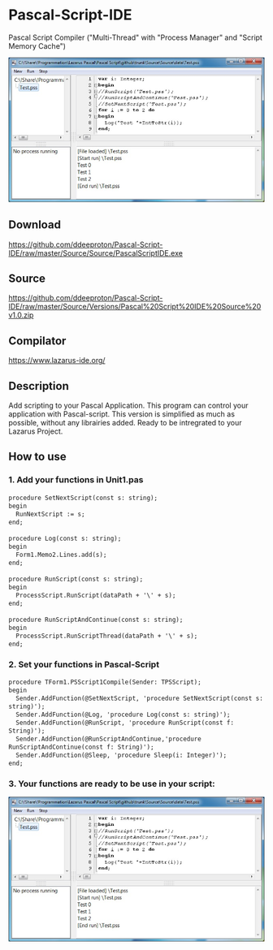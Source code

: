 # Pascal-Script-IDE
Pascal Script Compiler ("Multi-Thread" with "Process Manager" and "Script Memory Cache")

![](Images/main.jpg)

## Download
  https://github.com/ddeeproton/Pascal-Script-IDE/raw/master/Source/Source/PascalScriptIDE.exe
  
## Source 
  https://github.com/ddeeproton/Pascal-Script-IDE/raw/master/Source/Versions/Pascal%20Script%20IDE%20Source%20v1.0.zip
  
## Compilator
  https://www.lazarus-ide.org/
  
## Description
Add scripting to your Pascal Application. This program can control your application with Pascal-script. This version is simplified as much as possible, without any librairies added. Ready to be intregrated to your Lazarus Project. 

## How to use

### 1. Add your functions in Unit1.pas
```
procedure SetNextScript(const s: string);
begin
  RunNextScript := s;
end;

procedure Log(const s: string);
begin
  Form1.Memo2.Lines.add(s);
end;

procedure RunScript(const s: string);
begin
  ProcessScript.RunScript(dataPath + '\' + s);
end;

procedure RunScriptAndContinue(const s: string);
begin
  ProcessScript.RunScriptThread(dataPath + '\' + s);
end;
```
### 2. Set your functions in Pascal-Script
```
procedure TForm1.PSScript1Compile(Sender: TPSScript);
begin
  Sender.AddFunction(@SetNextScript, 'procedure SetNextScript(const s: string)');
  Sender.AddFunction(@Log, 'procedure Log(const s: string)');
  Sender.AddFunction(@RunScript, 'procedure RunScript(const f: String)');
  Sender.AddFunction(@RunScriptAndContinue,'procedure RunScriptAndContinue(const f: String)');
  Sender.AddFunction(@Sleep, 'procedure Sleep(i: Integer)');
end;
```      
### 3. Your functions are ready to be use in your script:

![](Images/main.jpg)
